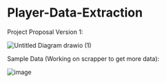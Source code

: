 # Player-Data-Extraction

Project Proposal Version 1:

![Untitled Diagram drawio (1)](https://user-images.githubusercontent.com/64576778/222074936-00863d34-a8c6-4abe-bdf5-36c3008ee7f8.png)

Sample Data (Working on scrapper to get more data): 

![image](https://user-images.githubusercontent.com/64576778/222075220-c749b6fd-83b7-4200-bc95-485d974763f5.png)
